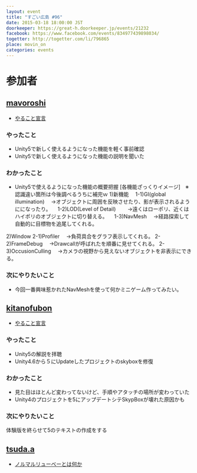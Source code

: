 ```yaml
---
layout: event
title: "すごい広島 #96"
date: 2015-03-18 18:00:00 JST
doorkeeper: https://great-h.doorkeeper.jp/events/21232
facebook: https://www.facebook.com/events/834977439898034/
togetter: http://togetter.com/li/796865
place: movin_on
categories: events
---
```


# 参加者

## [mavoroshi](https://github.com/mavoroshi)

* [やること宣言](https://github.com/great-h/great-h.github.io/issues/1577#issuecomment-82979389)

### やったこと

* Unity5で新しく使えるようになった機能を軽く事前確認
* Unity5で新しく使えるようになった機能の説明を聞いた

### わかったこと

* Unity5で使えるようになった機能の概要把握
 [各機能ざっくりイメージ]　※認識違い箇所は今後調べるうちに補完ｗ
 1)新機能
　1-1)GI(global illumination)
　→オブジェクトに周囲を反映させたり、影が表示されるようにになったり。
　1-2)LOD(Level of Detail)　
　→遠くはローポリ、近くはハイポリのオブジェクトに切り替える。
　1-3)NavMesh
　→経路探索して自動的に目標物を追尾してくれる。

 2)Window
  2-1)Profiler
　→負荷具合をグラフ表示してくれる。
  2-2)FrameDebug
　→Drawcallが呼ばれたを順番に見せてくれる。
  2-3)OccusionCulling
　→カメラの視野から見えないオブジェクトを非表示にできる。

### 次にやりたいこと

* 今回一番興味惹かれたNavMeshを使って何かミニゲーム作ってみたい。


## [kitanofubon](https://github.com/kitanofubon)

* [やること宣言](https://github.com/great-h/great-h.github.io/issues/1578)

### やったこと

* Unity5の解説を拝聴
* Unity4.6から５にUpdateしたプロジェクトのskyboxを修復

### わかったこと

* 見た目はほとんど変わってないけど、手順やアタッチの場所が変わっていた
* Unity4のプロジェクトを5にアップデートシテSkypBoxが壊れた原因かも

### 次にやりたいこと

体験版を終らせて5のテキストの作成をする


## [tsuda.a](https://twitter.com/tsuda_ahr)

* [ノルマルリューベーとは何か](http://ooltcloud.expressweb.jp/201503/article_18202402.html)
